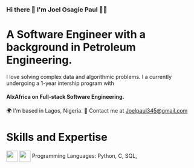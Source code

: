 ### Hi there 👋 I'm Joel Osagie Paul 👩‍💻


# A Software Engineer with a background in Petroleum Engineering. 
I love solving complex data and algorithmic problems.
I a currently undergoing a 1-year intership program with <H4>AlxAfrica on Full-stack Software Engineering.</H4>

🌍 I'm based in Lagos, Nigeria.
📧 Contact me at Joelpaul345@gmail.com


# Skills and Expertise
<a><img align="center" src="https://cdn-icons-png.flaticon.com/128/5968/5968350.png" height="30" /></a>
<a><img align="center" src="https://cdn-icons-png.flaticon.com/512/3665/3665923.png" height="30" /></a>
Programming Languages: Python, C, SQL,
